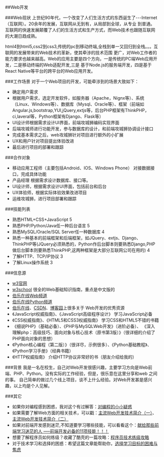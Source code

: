 ##Web开发

###Web现状
上世纪90年代，一个改变了人们生活方式的东西诞生了---Internet（互联网）。20余年的发展，互联网从无到有，从局部到全球，从专业
到普通。互联网的快速发展颠覆了人们的生活方式和生产方式，而Web技术也跟随互联网的大潮日趋成熟。

html4到html5,css2到css3,传统的pc到移动终端,全栈到单一又回归到全栈。。。互联网的发展带来的Web技术的革新，使其牵涉的技术范围
更广，对Web工作者的能力要求也越来越高。Web的应用主要是四个方向，一是传统的PC端Web应用开发，二是移动终端的Web适配开发,三是
基于Node.js的服务端开发，四是基于React Native等平台的跨平台的Web应用开发。

###工作场景
对于一个Web项目的开发，可能牵涉到的场景大致如下：
- 确定用户需求
- 根据用户需求，选定开发软件，如服务器（Apache，Nignx等）、系统（Linux、Windows等）、数据库（Mysql、Oracle等）、框架（前端如Angular.js,bootstrap,YUI,jQuery,extjs等，后台PHP框架有ThinkPHP，ci,laveral等，Python框架有Django、Flask等）
- UI设计师根据需求设计UI界面，前端攻城狮编码实现界面
- 后端攻城师进行功能开发，参与数据库的设计，和前端攻城狮协调设计接口
- 完成基本需求之后，web攻城狮针对项目进行额外的小扩展
- UX和用户针对项目提出体验改进
- 最后进行项目的部署和跟踪

###合作对象
- 移动应用工程师（主要包括Android、IOS、Windows Phone） 对接数据接口，完成具体功能
- 产品经理 根据需求设计数据库、接口等。
- UI设计师，根据需求设计UI界面，包括前台和后台
- UX体验师，根据实际体验效果改进项目
- 运维攻城狮，进行项目部署和跟踪

###技能列表
- 熟悉HTML+CSS+JavaScript 5
- 熟悉PHP/Python/Java任一种后台语言 5
- 熟悉MySQL/Oracle/SQL Server任一种数据库 4
- 熟悉一种基本的前端框架和后端框架，如JQuery、extjs、Django、ThinkPHP等(JQuery必须熟悉的，Python作后台脚本则要熟悉Django,PHP做后台脚本则要熟悉ThinkPHP,这两种框架是大部分互联网公司在用的) 4
- 了解HTTP、TCP/IP协议  3
- 了解Linux操作系统  3

###信息源
- [w3官网](http://www.w3.org) 
- [w3school](http://www.w3school.com.cn/) 很全的Web基础知识指南，重点是中文版的
- [伯乐在线Web频道](http://web.jobbole.com/)
- [伯乐在线Python频道](http://python.jobbole.com/)
- [伯乐在线](http://blog.jobbole.com/)、[CSDN](http://blog.csdn.net/)、[博客园](http://www.cnblogs.com/)上很多关于
Web开发的优秀资源
- 《JavaScript权威指南》、《JavaScript高级程序设计》 学习JavaScript必备
- 《CSS权威指南》、《HTML5和CSS3权威指南》  学习CSS和HTML5不错的书籍
- 《细说PHP》（基础必备）、《PHP与MySQLWeb开发》（进阶必备）、
《深入理解php：高级技巧、面向对象与核心技术（原书第3版）》（很详细的介绍了PHP面向对象的思想）
- 《Python核心编程（第二版）》（很详尽，示例很多）、《Python基础教程》、《Python学习手册》（经典书籍）
- 《HTTP权威指南》 介绍HTTP协议非常好的书（朋友介绍给我的）

###背景
我是一名在校生，自己对Web开发很感兴趣，主要学习方向是Web前端、PHP、Python。没有实际的工作经验，但是，很乐意在这里分享和web
之间的事。
自己简单的做过几个线上项目，谈不上什么经验。对Web开发甚是感兴趣，以上均是个人见解。

###其它
* 如果你对编程感到困惑，我对这个有过解答：[对编程的小小疑惑](http://segmentfault.com/q/1010000002656190?_ea=172906)
* 如果需要了解Web方面的相关技术，可以戳：[主流Web开发技术简介（一）](http://www.ido321.com/299.html)、
[主流Web开发技术简介（二）](http://www.ido321.com/296.html)
* 如果对前端开发感到迷茫,不知道要学习哪些技能，可以看看这个：[献给那些前端学习迷茫的人 —–前端开发必备的11项技能！！！](http://www.ido321.com/110.html)
* 想要了解程序员如何练级？收藏了酷壳的一篇攻略：[程序员技术练级攻略](http://www.ido321.com/1444.html)
* 对于技术学习和选择的困惑：希望这篇文章能帮助你，[选择学习目标的困难与焦虑](http://timyang.net/misc/choose-difficulty/)
